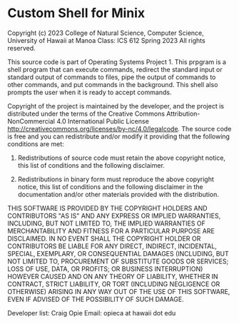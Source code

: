 # Custom Shell for Minix

Copyright (c) 2023
College of Natural Science, Computer Science, University of Hawaii at Manoa
Class: ICS 612 Spring 2023
All rights reserved.
  
This source code is part of Operating Systems Project 1.  This prpgram is a
shell program that can execute commands, redirect the standard input or
standard output of commands to files, pipe the output of commands to other
commands, and put commands in the background. This shell also prompts the user
when it is ready to accept commands.

Copyright of the project is maintained by the developer, and the project is
distributed under the terms of the Creative Commons Attribution-NonCommercial
4.0 International Public License 
http://creativecommons.org/licenses/by-nc/4.0/legalcode.
The source code is free and you can redistribute and/or modify it providing
that the following conditions are met:
  
 1) Redistributions of source code must retain the above copyright notice,
    this list of conditions and the following disclaimer. 
  
 2) Redistributions in binary form must reproduce the above copyright notice,
    this list of conditions and the following disclaimer in the documentation
    and/or other materials provided with the distribution.
  
THIS SOFTWARE IS PROVIDED BY THE COPYRIGHT HOLDERS AND CONTRIBUTORS "AS IS" AND
ANY EXPRESS OR IMPLIED WARRANTIES, INCLUDING, BUT NOT LIMITED TO, THE IMPLIED
WARRANTIES OF MERCHANTABILITY AND FITNESS FOR A PARTICULAR PURPOSE ARE
DISCLAIMED. IN NO EVENT SHALL THE COPYRIGHT HOLDER OR CONTRIBUTORS BE LIABLE
FOR ANY DIRECT, INDIRECT, INCIDENTAL, SPECIAL, EXEMPLARY, OR CONSEQUENTIAL
DAMAGES (INCLUDING, BUT NOT LIMITED TO, PROCUREMENT OF SUBSTITUTE GOODS OR
SERVICES; LOSS OF USE, DATA, OR PROFITS; OR BUSINESS INTERRUPTION) HOWEVER
CAUSED AND ON ANY THEORY OF LIABILITY, WHETHER IN CONTRACT, STRICT LIABILITY,
OR TORT (INCLUDING NEGLIGENCE OR OTHERWISE) ARISING IN ANY WAY OUT OF THE USE
OF THIS SOFTWARE, EVEN IF ADVISED OF THE POSSIBILITY OF SUCH DAMAGE.

Developer list: 
  Craig Opie      Email: opieca at hawaii dot edu